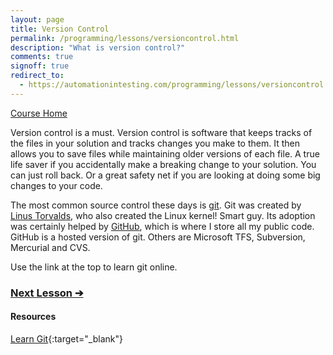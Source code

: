 ```yaml
---
layout: page
title: Version Control
permalink: /programming/lessons/versioncontrol.html
description: "What is version control?"
comments: true
signoff: true
redirect_to:
  - https://automationintesting.com/programming/lessons/versioncontrol.html
---
```

[Course Home](../course)

Version control is a must. Version control is software that keeps tracks of the files in your solution and tracks changes you make to them. It then allows you to save files while maintaining older versions of each file. A true life saver if you accidentally make a breaking change to your solution. You can just roll back. Or a great safety net if you are looking at doing some big changes to your code. 

The most common source control these days is [git](https://git-scm.com/docs/gittutorial). Git was created by [Linus Torvalds](https://en.wikipedia.org/wiki/Linus_Torvalds), who also created the Linux kernel! Smart guy. Its adoption was certainly helped by [GitHub](github.com), which is where I store all my public code. GitHub is a hosted version of git. Others are Microsoft TFS, Subversion, Mercurial and CVS.

Use the link at the top to learn git online.

### [Next Lesson &#10132;](../lessons/classesandobjects)

#### Resources
[Learn Git](https://try.github.io/levels/1/challenges/1){:target="_blank"}